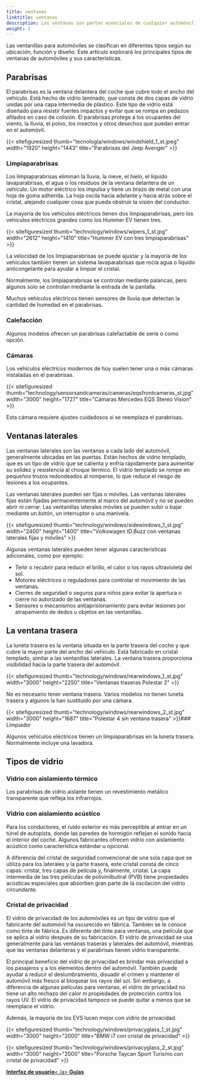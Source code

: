 ```yaml
---
title: ventanas
linktitle: ventanas
description: Las ventanas son partes esenciales de cualquier automóvil, ya que brindan visibilidad, ventilación, protección y comodidad al conductor y a los pasajeros.
weight: 2
---
```

<!-- markdownlint-disable MD033 -->

Las ventanillas para automóviles se clasifican en diferentes tipos según su ubicación, función y diseño. Este artículo explorará los principales tipos de ventanas de automóviles y sus características.

## Parabrisas

El parabrisas es la ventana delantera del coche que cubre todo el ancho del vehículo. Está hecho de vidrio laminado, que consta de dos capas de vidrio unidas por una capa intermedia de plástico. Este tipo de vidrio está diseñado para resistir fuertes impactos y evitar que se rompa en pedazos afilados en caso de colisión. El parabrisas protege a los ocupantes del viento, la lluvia, el polvo, los insectos y otros desechos que puedan entrar en el automóvil.

{{< sitefiguresized thumb="tecnología/windows/windshield_1_st.jpeg" width="1920" height="1443" title="Parabrisas del Jeep Avenger" >}}

### Limpiaparabrisas

Los limpiaparabrisas eliminan la lluvia, la nieve, el hielo, el líquido lavaparabrisas, el agua o los residuos de la ventana delantera de un vehículo. Un motor eléctrico los impulsa y tiene un brazo de metal con una hoja de goma adherida. La hoja oscila hacia adelante y hacia atrás sobre el cristal, alejando cualquier cosa que pueda obstruir la visión del conductor.

La mayoría de los vehículos eléctricos tienen dos limpiaparabrisas, pero los vehículos eléctricos grandes como los Hummer EV tienen tres.

{{< sitefiguresized thumb="technology/windows/wipers_1_st.jpg" width="2612" height="1410" title="Hummer EV con tres limpiaparabrisas" >}}

La velocidad de los limpiaparabrisas se puede ajustar y la mayoría de los vehículos también tienen un sistema lavaparabrisas que rocía agua o líquido anticongelante para ayudar a limpiar el cristal.

Normalmente, los limpiaparabrisas se controlan mediante palancas, pero algunos solo se controlan mediante la entrada de la pantalla.

Muchos vehículos eléctricos tienen sensores de lluvia que detectan la cantidad de humedad en el parabrisas.

### Calefacción

Algunos modelos ofrecen un parabrisas calefactable de serie o como opción.

### Cámaras

Los vehículos eléctricos modernos de hoy suelen tener una o más cámaras instaladas en el parabrisas.

{{< sitefiguresized thumb="technology/sensorsandcameras/cameras/eqsfrontcameras_st.jpg" width="3000" height="1727" title="Cámaras Mercedes EQS Stereo Vision" >}}

Esta cámara requiere ajustes cuidadosos si se reemplaza el parabrisas.

## Ventanas laterales

Las ventanas laterales son las ventanas a cada lado del automóvil, generalmente ubicadas en las puertas. Están hechos de vidrio templado, que es un tipo de vidrio que se calienta y enfría rápidamente para aumentar su solidez y resistencia al choque térmico. El vidrio templado se rompe en pequeños trozos redondeados al romperse, lo que reduce el riesgo de lesiones a los ocupantes.

Las ventanas laterales pueden ser fijas o móviles. Las ventanas laterales fijas están fijadas permanentemente al marco del automóvil y no se pueden abrir ni cerrar. Las ventanillas laterales móviles se pueden subir o bajar mediante un botón, un interruptor o una manivela.

{{< sitefiguresized thumb="technology/windows/sidewindows_1_st.jpg" width="2400" height="1400" title="Volkswagen ID.Buzz con ventanas laterales fijas y móviles" >}}

Algunas ventanas laterales pueden tener algunas características adicionales, como por ejemplo:

- Teñir o recubrir para reducir el brillo, el calor o los rayos ultravioleta del sol.
- Motores eléctricos o reguladores para controlar el movimiento de las ventanas.
- Cierres de seguridad o seguros para niños para evitar la apertura o cierre no autorizado de las ventanas.
- Sensores o mecanismos antiaprisionamiento para evitar lesiones por atrapamiento de dedos u objetos en las ventanillas.

## La ventana trasera

La luneta trasera es la ventana situada en la parte trasera del coche y que cubre la mayor parte del ancho del vehículo. Está fabricado en cristal templado, similar a las ventanillas laterales. La ventana trasera proporciona visibilidad hacia la parte trasera del automóvil.

{{< sitefiguresized thumb="technology/windows/rearwindows_1_st.jpg" width="3000" height="2250" title="Ventanas traseras Polestar 2" >}}

No es necesario tener ventana trasera. Varios modelos no tienen luneta trasera y algunos la han sustituido por una cámara.

{{< sitefiguresized thumb="technology/windows/rearwindows_2_st.jpg" width="3000" height="1687" title="Polestar 4 sin ventana trasera" >}}### Limpiador

Algunos vehículos eléctricos tienen un limpiaparabrisas en la luneta trasera. Normalmente incluye una lavadora.

## Tipos de vidrio

### Vidrio con aislamiento térmico

Los parabrisas de vidrio aislante tienen un revestimiento metálico transparente que refleja los infrarrojos.

### Vidrio con aislamiento acústico

Para los conductores, el ruido exterior es más perceptible al entrar en un túnel de autopista, donde las paredes de hormigón reflejan el sonido hacia el interior del coche.
Algunos fabricantes ofrecen vidrio con aislamiento acústico como característica estándar u opcional.

A diferencia del cristal de seguridad convencional de una sola capa que se utiliza para los laterales y la parte trasera, este cristal consta de cinco capas: cristal, tres capas de película y, finalmente, cristal. La capa intermedia de las tres películas de polivinilbutiral (PVB) tiene propiedades acústicas especiales que absorben gran parte de la oscilación del vidrio circundante.

### Cristal de privacidad

El vidrio de privacidad de los automóviles es un tipo de vidrio que el fabricante del automóvil ha oscurecido en fábrica. También se le conoce como tinte de fábrica. Es diferente del tinte para ventanas, una película que se aplica al vidrio después de su fabricación. El vidrio de privacidad se usa generalmente para las ventanas traseras y laterales del automóvil, mientras que las ventanas delanteras y el parabrisas tienen vidrio transparente.

El principal beneficio del vidrio de privacidad es brindar más privacidad a los pasajeros y a los elementos dentro del automóvil. También puede ayudar a reducir el deslumbramiento, disuadir el crimen y mantener el automóvil más fresco al bloquear los rayos del sol. Sin embargo, a diferencia de algunas películas para ventanas, el vidrio de privacidad no tiene un alto rechazo del calor ni propiedades de protección contra los rayos UV. El vidrio de privacidad tampoco se puede quitar a menos que se reemplace el vidrio.

Además, la mayoría de los EVS lucen mejor con vidrio de privacidad.

{{< sitefiguresized thumb="technology/windows/privacyglass_1_st.jpg" width="3000" height="2000" title="BMW i7 con cristal de privacidad" >}}

{{< sitefiguresized thumb="technology/windows/privacyglass_2_st.jpg" width="3000" height="2000" title="Porsche Taycan Sport Turismo con cristal de privacidad" >}}

<div class="mt-3 mb-3">
     <a href="../userinterface/" class="text-decoration-none text-black"><strong><i class="bi-arrow-left"></i> Interfaz de usuario</strong>< /a>
     <a href="../../guides/" class="text-decoration-none text-black float-end"><strong>Guías<i class="bi-arrow-right"></i> </strong></a>
</div>